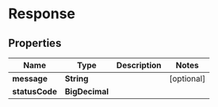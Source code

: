 

# Response


## Properties

Name | Type | Description | Notes
------------ | ------------- | ------------- | -------------
**message** | **String** |  |  [optional]
**statusCode** | **BigDecimal** |  | 



